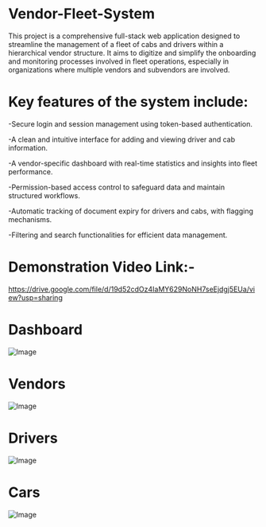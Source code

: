 # Vendor-Fleet-System
This project is a comprehensive full-stack web application designed to streamline the management of a fleet of cabs and drivers within a hierarchical vendor structure. It aims to digitize and simplify the onboarding and monitoring processes involved in fleet operations, especially in organizations where multiple vendors and subvendors are involved.

# Key features of the system include:

-Secure login and session management using token-based authentication.

-A clean and intuitive interface for adding and viewing driver and cab information.

-A vendor-specific dashboard with real-time statistics and insights into fleet performance.

-Permission-based access control to safeguard data and maintain structured workflows.

-Automatic tracking of document expiry for drivers and cabs, with flagging mechanisms.

-Filtering and search functionalities for efficient data management.

# Demonstration Video Link:-
https://drive.google.com/file/d/19d52cdOz4IaMY629NoNH7seEjdgj5EUa/view?usp=sharing

# Dashboard
![Image](https://github.com/user-attachments/assets/9cdb2711-f58f-4dce-8b00-d4c02e50a68c)

# Vendors
![Image](https://github.com/user-attachments/assets/7f5a2317-5023-4ddd-b5a2-128b670017e5)

# Drivers
![Image](https://github.com/user-attachments/assets/9ed0eb06-ca04-44a3-ab67-e4ec99550501)

# Cars
![Image](https://github.com/user-attachments/assets/ddfbfb83-0787-4997-9a58-45d9ad411e22)
